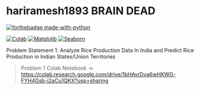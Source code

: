 # hariramesh1893 BRAIN DEAD

[![forthebadge made-with-python](http://ForTheBadge.com/images/badges/made-with-python.svg)](https://www.python.org/)

[![Colab](https://img.shields.io/badge/Google-Colab-gold.svg)]([https://shields.io/](https://colab.research.google.com/))
[![Matplolib](https://img.shields.io/badge/Visualization-Matplolib-red.svg)]([https://shields.io/](https://google.com/))
[![Seaborn](https://img.shields.io/badge/Visualization-Seaborn-red.svg)]([https://shields.io/](https://google.com/))


Problem Statement 1: Analyze Rice Production Data In India and Predict Rice Production in Indian States/Union Territories

> Problem 1 Colab Notebook -> https://colab.research.google.com/drive/1bHAvrDva6wHKWG-FYH4Gsb-i2aCu1QKX?usp=sharing
